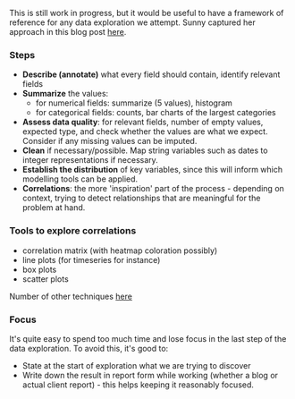 This is still work in progress, but it would be useful to have a framework of reference for any data exploration we attempt.
Sunny captured her approach in this blog post [here](https://witanblog.wordpress.com/2017/05/05/how-i-approach-analysing-a-data-set/).

### Steps

* **Describe (annotate)** what every field should contain, identify relevant fields
* **Summarize** the values:
  - for numerical fields: summarize (5 values), histogram
  - for categorical fields: counts, bar charts of the largest categories
* **Assess data quality**: for relevant fields, number of empty values, expected type, and check whether the values are what we expect. Consider if any missing values can be imputed.
* **Clean** if necessary/possible. Map string variables such as dates to integer representations if necessary.
* **Establish the distribution** of key variables, since this will inform which modelling tools can be applied.
* **Correlations**: the more 'inspiration' part of the process - depending on context, trying to detect relationships that are meaningful for the problem at hand.

### Tools to explore correlations

* correlation matrix (with heatmap coloration possibly)
* line plots (for timeseries for instance)
* box plots
* scatter plots

Number of other techniques [here](https://en.wikipedia.org/wiki/Exploratory_data_analysis)

### Focus
It's quite easy to spend too much time and lose focus in the last step of the data exploration.
To avoid this, it's good to:

* State at the start of exploration what we are trying to discover
* Write down the result in report form while working (whether a blog or actual client report) - this helps keeping it reasonably focused.
